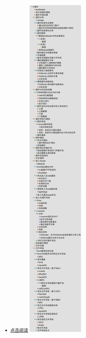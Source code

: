 * [点击阅读](https://htmlpreview.github.io/?https://github.com/fdgnneig/myblog/blob/main/IOT/%E7%89%A9%E8%81%94%E7%BD%91%E5%AE%89%E5%85%A8--%E5%9B%BA%E4%BB%B6_HTML/index.html)
![](pic/2024-07-19-19-15-49.png)